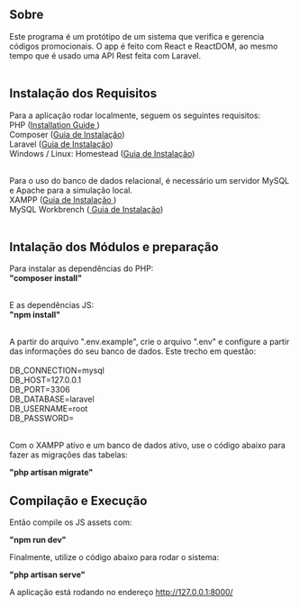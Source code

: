 ## Sobre

Este programa é um protótipo de um sistema que verifica e gerencia códigos promocionais.
O app é feito com React e ReactDOM, ao mesmo tempo que é usado uma API Rest feita com Laravel.
<br/><br/>

## Instalação dos Requisitos

Para a aplicação rodar localmente, seguem os seguintes requisitos:
<br/>
PHP (<a href="https://www.php.net/manual/en/install.php">Installation Guide </a>)
<br/>
Composer (<a href="https://getcomposer.org/doc/00-intro.md">Guia de Instalação</a>)
<br/>
Laravel (<a href="https://laravel.com/docs/8.x">Guia de Instalação</a>)
<br/>
Windows / Linux: Homestead (<a href="https://laravel.com/docs/8.x/homestead">Guia de Instalação</a>)
<br/><br/>


Para o uso do banco de dados relacional, é necessário um servidor MySQL e Apache para a simulação local.
<br/>
XAMPP (<a href="https://www.apachefriends.org/pt_br/download.html">Guia de Instalação </a>)
<br/>
MySQL Workbrench (<a href="https://www.mysql.com/downloads/"> Guia de Instalação</a>)
<br/><br/>

## Intalação dos Módulos e preparação

Para instalar as dependências do PHP:
<br/>
<b>"composer install"</b>
<br/><br/>

E as dependências JS:
<br/>
<b>"npm install"</b>
<br/><br/>

A partir do arquivo ".env.example", crie o arquivo ".env" e configure a partir das informações do seu banco de dados. Este trecho em questão:
<br/><br/>
DB_CONNECTION=mysql<br/>
DB_HOST=127.0.0.1<br/>
DB_PORT=3306<br/>
DB_DATABASE=laravel<br/>
DB_USERNAME=root<br/>
DB_PASSWORD=<br/>
<br/>

Com o XAMPP ativo e um banco de dados ativo, use o código abaixo para fazer as migrações das tabelas:

<b>"php artisan migrate"</b>


## Compilação e Execução

Então compile os JS assets com:

<b>"npm run dev"</b>


Finalmente, utilize o código abaixo para rodar o sistema:

<b>"php artisan serve"</b>


A aplicação está rodando no endereço <a href="http://127.0.0.1:8000/">http://127.0.0.1:8000/<a>
